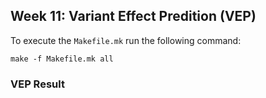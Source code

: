 ## Week 11: Variant Effect Predition (VEP)

To execute the `Makefile.mk` run the following command:
```
make -f Makefile.mk all
```
### VEP Result
